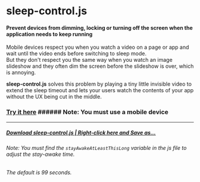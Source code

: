 # sleep-control.js  

#### Prevent devices from dimming, locking or turning off the screen when the application needs to keep running  

Mobile devices respect you when you watch a video on a page or app and wait until the video ends before switching to sleep mode.  
But they don't respect you the same way when you watch an image slideshow and they often dim the screen before the slideshow is over, which is annoying.

__sleep-control.js__ solves this problem by playing a tiny little invisible video to extend the sleep timeout and lets your users watch the contents of your app without the UX being cut in the middle.

### [Try it here](https://topraksoyearthmantsuchimoto.github.io/sleep-control.js/)  ###### Note: You must use a mobile device
---

##### [Download sleep-control.js | Right-click here and Save as…](https://raw.githubusercontent.com/TopraksoyEarthmanTsuchimoto/sleep-control.js/main/sleep-control.js "Right-click Save As…")


###### Note: You must find the `stayAwakeAtLeastThisLong` variable in the js file to adjust the *stay-awake* time.
###### The default is 99 seconds.
